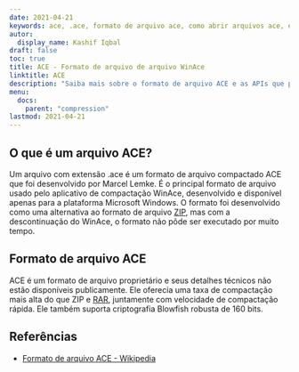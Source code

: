 ```yaml
---
date: 2021-04-21
keywords: ace, .ace, formato de arquivo ace, como abrir arquivos ace, extensão .ace, extensão ace
autor:
  display_name: Kashif Iqbal
draft: false
toc: true
title: ACE - Formato de arquivo de arquivo WinAce
linktitle: ACE
description: "Saiba mais sobre o formato de arquivo ACE e as APIs que podem criar e abrir arquivos ACE."
menu:
  docs:
    parent: "compression"
lastmod: 2021-04-21
---
```


## O que é um arquivo ACE?

Um arquivo com extensão .ace é um formato de arquivo compactado ACE que foi desenvolvido por Marcel Lemke. É o principal formato de arquivo usado pelo aplicativo de compactação WinAce, desenvolvido e disponível apenas para a plataforma Microsoft Windows. O formato foi desenvolvido como uma alternativa ao formato de arquivo [ZIP](/pt/compression/zip/), mas com a descontinuação do WinAce, o formato não pôde ser executado por muito tempo.

## Formato de arquivo ACE

ACE é um formato de arquivo proprietário e seus detalhes técnicos não estão disponíveis publicamente. Ele oferecia uma taxa de compactação mais alta do que ZIP e [RAR](/pt/compression/rar/), juntamente com velocidade de compactação rápida. Ele também suporta criptografia Blowfish robusta de 160 bits.

## Referências

- [Formato de arquivo ACE - Wikipedia](https://en.wikipedia.org/wiki/ACE_(compressed_file_format))

